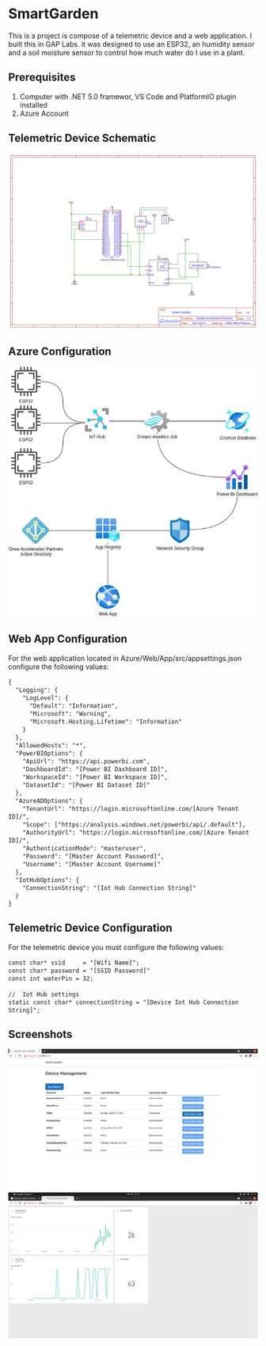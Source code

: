 # SmartGarden
This is a project is compose of a telemetric device and a web application. I built this in GAP Labs. it was designed to use an ESP32, an humidity sensor and a soil moisture sensor to control how much water do I use in a plant.

## Prerequisites 
1. Computer with .NET 5.0 framewor, VS Code and PlatformIO plugin installed
2. Azure Account

## Telemetric Device Schematic
<img src="images/schematic.svg" />

## Azure Configuration 
<img src="images/azure_configuration.png" />

## Web App Configuration
For the web application located in Azure/Web/App/src/appsettings.json configure the following values:

```
{
  "Logging": {
    "LogLevel": {
      "Default": "Information",
      "Microsoft": "Warning",
      "Microsoft.Hosting.Lifetime": "Information"
    }
  },
  "AllowedHosts": "*",
  "PowerBIOptions": {
    "ApiUrl": "https://api.powerbi.com",
    "DashboardId": "[Power BI Dashboard ID]",
    "WorkspaceId": "[Power BI Workspace ID]",
    "DatasetId": "[Power BI Dataset ID]"
  },
  "AzureADOptions": {
    "TenantUrl": "https://login.microsoftonline.com/[Azure Tenant ID]/",
    "Scope": ["https://analysis.windows.net/powerbi/api/.default"],
    "AuthorityUrl": "https://login.microsoftonline.com/[Azure Tenant ID]/",
    "AuthenticationMode": "masteruser",
    "Password": "[Master Account Password]",
    "Username": "[Master Account Username]"
  },
  "IotHubOptions": {
    "ConnectionString": "[Iot Hub Connection String]"
  }
}

```
## Telemetric Device Configuration
For the telemetric device you must configure the following values:

```
const char* ssid     = "[Wifi Name]";
const char* password = "[SSID Password]"
const int waterPin = 32;

//  Iot Hub settings
static const char* connectionString = "[Device Iot Hub Connection String]";
```

## Screenshots

<img src="images/web_app.png" />
<img src="images/powerbi_report.png" />

